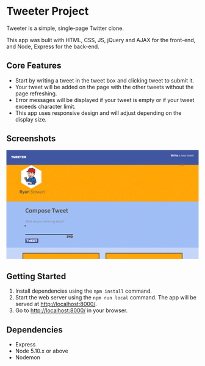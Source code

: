 # Tweeter Project

Tweeter is a simple, single-page Twitter clone.

This app was bulit with HTML, CSS, JS, jQuery and AJAX for the front-end, and Node, Express for the back-end.

## Core Features

- Start by writing a tweet in the tweet box and clicking tweet to submit it.
- Your tweet will be added on the page with the other tweets without the page refreshing.
- Error messages will be displayed if your tweet is empty or if your tweet exceeds character limit.
- This app uses responsive design and will adjust depending on the display size.

## Screenshots

![image](public/images/main.png)

## Getting Started

1. Install dependencies using the `npm install` command.
2. Start the web server using the `npm run local` command. The app will be served at <http://localhost:8000/>.
3. Go to <http://localhost:8000/> in your browser.

## Dependencies

- Express
- Node 5.10.x or above
- Nodemon
